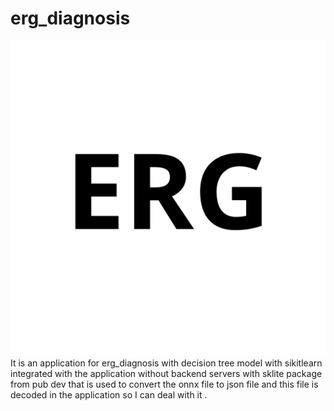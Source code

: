 # erg_diagnosis
<center><img src="logo.png"></center>
It is an application for erg_diagnosis with decision tree model with sikitlearn integrated with the application without backend servers with sklite package from pub dev that is used to convert the onnx file to json file
and this file is decoded in the application so I can deal with it .
